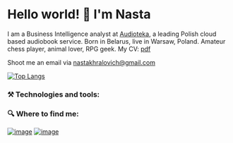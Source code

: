 # Hello world! 👋 I'm Nasta


I am a Business Intelligence analyst at [Audioteka](https://audioteka.com/pl/), a leading Polish cloud based audiobook service. Born in Belarus, live in Warsaw, Poland. Amateur chess player, animal lover, RPG geek. My CV: [pdf](https://github.com/khralovich/khralovich/blob/main/cv-khralovich-web-2023.pdf)

Shoot me an email via nastakhralovich@gmail.com <br>

[![Top Langs](https://github-readme-stats.vercel.app/api/top-langs/?username=khralovich&hide=css,html,scss,javascript&layout=compact&show_icons=true&theme=dracula)](https://github.com/khralovich/github-readme-stats)

### ⚒️ Technologies and tools:



### 🔍 Where to find me:

[![image](https://img.shields.io/badge/Medium-000?style=for-the-badge&logo=Medium&logoColor=white)](https://khralovich.medium.com/)
[![image](https://img.shields.io/badge/LinkedIn-0077B5?style=for-the-badge&logo=linkedin&logoColor=white)](https://www.linkedin.com/in/nastakhralovich/)
<!-- 
[![image](https://img.shields.io/badge/Kaggle-20BEFF?style=for-the-badge&logo=Kaggle&logoColor=white)]()
[![image]()]()
-->



